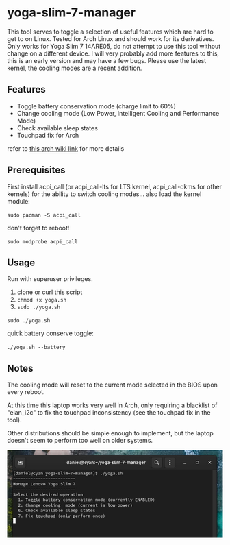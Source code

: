 # yoga-slim-7-manager

This tool serves to toggle a selection of useful features which are hard to get to on Linux. Tested for Arch Linux and should work for its derivatives. Only works for Yoga Slim 7 14ARE05, do not attempt to use this tool without change on a different device. I will very probably add more features to this, this is an early version and may have a few bugs. Please use the latest kernel, the cooling modes are a recent addition.

## Features

* Toggle battery conservation mode (charge limit to 60%)
* Change cooling mode (Low Power, Intelligent Cooling and Performance Mode)
* Check available sleep states
* Touchpad fix for Arch

refer to [this arch wiki link](https://wiki.archlinux.org/title/Lenovo_IdeaPad_7_14are05) for more details

## Prerequisites

First install acpi_call (or acpi_call-lts for LTS kernel, acpi_call-dkms for other kernels) for the ability to switch cooling modes... also load the kernel module: 

``sudo pacman -S acpi_call``

don't forget to reboot!

``sudo modprobe acpi_call``


## Usage

Run with superuser privileges.

1. clone or curl this script
2. ``chmod +x yoga.sh``
3. ``sudo ./yoga.sh``


``sudo ./yoga.sh``

quick battery conserve toggle:

``./yoga.sh --battery``

## Notes
The cooling mode will reset to the current mode selected in the BIOS upon every reboot.  

At this time this laptop works very well in Arch, only requiring a blacklist of "elan_i2c" to fix the touchpad inconsistency (see the touchpad fix in the tool).  

Other distributions should be simple enough to implement, but the laptop doesn't seem to perform too well on older systems.


![alt text](screenshot.jpg)
